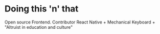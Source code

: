 # Doing this 'n' that

Open source Frontend. Contributor React Native + Mechanical Keyboard + "Altruist in education and culture"
